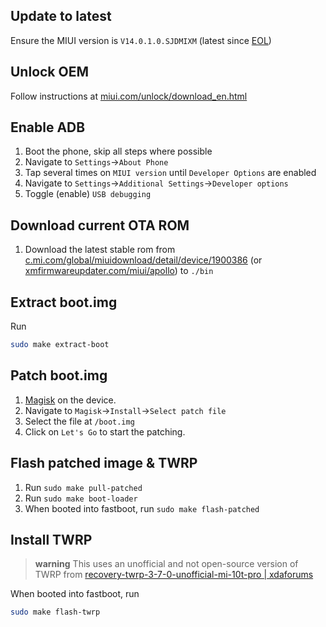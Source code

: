 ## Update to latest
Ensure the MIUI version is `V14.0.1.0.SJDMIXM` (latest since [EOL](https://trust.mi.com/misrc/updates/phone/#:~:text=Mi%2010T%20Pro))

## Unlock OEM
Follow instructions at [miui.com/unlock/download_en.html](https://en.miui.com/unlock/download_en.html)

## Enable ADB

1. Boot the phone, skip all steps where possible
2. Navigate to `Settings`->`About Phone`
3. Tap several times on `MIUI version` until `Developer Options` are enabled
4. Navigate to `Settings`->`Additional Settings`->`Developer options`
5. Toggle (enable) `USB debugging`

## Download current OTA ROM
1. Download the latest stable rom from [c.mi.com/global/miuidownload/detail/device/1900386](https://c.mi.com/global/miuidownload/detail/device/1900386) (or [xmfirmwareupdater.com/miui/apollo](https://xmfirmwareupdater.com/miui/apollo/#google_vignette)) to `./bin`

## Extract boot.img
Run
```bash
sudo make extract-boot
```

## Patch boot.img
1. [Magisk](https://github.com/topjohnwu/Magisk/releases/latest) on the device.
1. Navigate to `Magisk`->`Install`->`Select patch file`
2. Select the file at `/boot.img`
3. Click on `Let's Go` to start the patching.

## Flash patched image & TWRP
1. Run `sudo make pull-patched`
2. Run `sudo make boot-loader`
3. When booted into fastboot, run `sudo make flash-patched`


## Install TWRP
> **warning**
> This uses an unofficial and not open-source version of TWRP from [recovery-twrp-3-7-0-unofficial-mi-10t-pro | xdaforums](https://xdaforums.com/t/recovery-twrp-3-7-0-unofficial-mi-10t-pro.4518491/)

When booted into fastboot, run
```bash
sudo make flash-twrp
```


